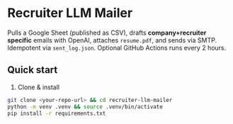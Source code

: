 # Recruiter LLM Mailer

Pulls a Google Sheet (published as CSV), drafts **company+recruiter specific** emails with OpenAI, attaches `resume.pdf`, and sends via SMTP. Idempotent via `sent_log.json`. Optional GitHub Actions runs every 2 hours.

## Quick start

1) Clone & install
```bash
git clone <your-repo-url> && cd recruiter-llm-mailer
python -m venv .venv && source .venv/bin/activate
pip install -r requirements.txt
